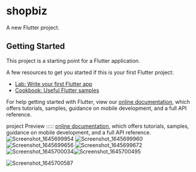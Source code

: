 # shopbiz

A new Flutter project.

## Getting Started

This project is a starting point for a Flutter application.

A few resources to get you started if this is your first Flutter project:

- [Lab: Write your first Flutter app](https://flutter.dev/docs/get-started/codelab)
- [Cookbook: Useful Flutter samples](https://flutter.dev/docs/cookbook)

For help getting started with Flutter, view our
[online documentation](https://flutter.dev/docs), which offers tutorials,
samples, guidance on mobile development, and a full API reference.


project Preview :::::
[online documentation](https://flutter.dev/docs), which offers tutorials,
samples, guidance on mobile development, and a full API reference.
![Screenshot_1645699954](https://user-images.githubusercontent.com/37657822/155511880-dc3bdc77-523f-4103-aad9-8a958affa806.png)
![Screenshot_1645699960](https://user-images.githubusercontent.com/37657822/155511923-ed2e1928-8db3-49b9-a724-52469d9fac73.png)
![Screenshot_1645699656](https://user-images.githubusercontent.com/37657822/155511935-8822da57-83f3-4ed2-b6c5-c6e78bfcfc43.png)
![Screenshot_1645699672](https://user-images.githubusercontent.com/37657822/155511939-4f316d74-55a0-43d1-9a01-9ab1e90db5fc.png)
![Screenshot_1645700034](https://user-images.githubusercontent.com/37657822/155511946-bbfca06e-4874-4a11-a18f-94ccea2a7b33.png)![Screenshot_1645700495](https://user-images.githubusercontent.com/37657822/155512195-4ae61881-3bde-467b-89f2-fa6b25209c33.png)

![Screenshot_1645700587](https://user-images.githubusercontent.com/37657822/155512437-edef8ccf-7e41-4ddb-a0cd-d17c77512305.png)


